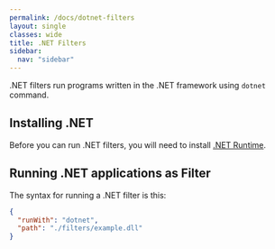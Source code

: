 ```yaml
---
permalink: /docs/dotnet-filters
layout: single
classes: wide
title: .NET Filters
sidebar:
  nav: "sidebar"
---
```


.NET filters run programs written in the .NET framework using `dotnet` command.

## Installing .NET

Before you can run .NET filters, you will need to install
[.NET Runtime](https://dotnet.microsoft.com/download).

## Running .NET applications as Filter

The syntax for running a .NET filter is this:

```json
{
  "runWith": "dotnet",
  "path": "./filters/example.dll"
}
```
